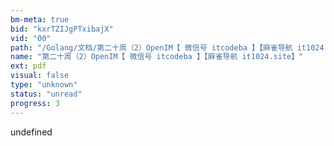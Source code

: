 ```yaml
---
bm-meta: true
bid: "kxrTZIJgPTxibajX"
vid: "00"
path: "/Golang/文档/第二十周（2）OpenIM【 微信号 itcodeba 】【麻雀导航 it1024.site】.pdf"
name: "第二十周（2）OpenIM【 微信号 itcodeba 】【麻雀导航 it1024.site】"
ext: pdf
visual: false
type: "unknown"
status: "unread"
progress: 3
---
```

undefined
